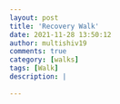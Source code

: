 ```yaml
---
layout: post
title: 'Recovery Walk'
date: 2021-11-28 13:50:12
author: multishiv19
comments: true
category: [walks]
tags: [Walk]
description: |
    
---
```





<div width='100%' class='strava-embed-placeholder' data-embed-type='activity' data-embed-id='6315340575'></div>
<script src='https://strava-embeds.com/embed.js'></script>
